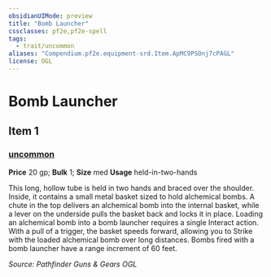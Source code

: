 ```yaml
---
obsidianUIMode: preview
title: "Bomb Launcher"
cssclasses: pf2e,pf2e-spell
tags:
  - trait/uncommon
aliases: "Compendium.pf2e.equipment-srd.Item.ApMC9PSOnj7cPAGL"
license: OGL
---
```

# Bomb Launcher
## Item 1
### [uncommon](uncommon.md "Uncommon Rarity Trait")


**Price** 20 gp; 
**Bulk** 1; **Size** med
**Usage** held-in-two-hands

This long, hollow tube is held in two hands and braced over the shoulder. Inside, it contains a small metal basket sized to hold alchemical bombs. A chute in the top delivers an alchemical bomb into the internal basket, while a lever on the underside pulls the basket back and locks it in place. Loading an alchemical bomb into a bomb launcher requires a single Interact action. With a pull of a trigger, the basket speeds forward, allowing you to Strike with the loaded alchemical bomb over long distances. Bombs fired with a bomb launcher have a range increment of 60 feet.

*Source: Pathfinder Guns & Gears*
*OGL*